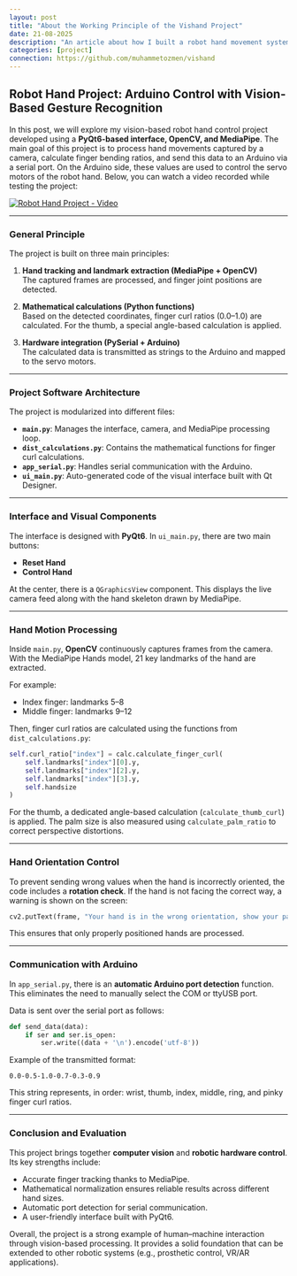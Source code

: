 ```yaml
---
layout: post
title: "About the Working Principle of the Vishand Project"
date: 21-08-2025
description: "An article about how I built a robot hand movement system with a vision-based gesture recognition system"
categories: [project]
connection: https://github.com/muhammetozmen/vishand
---
```


## Robot Hand Project: Arduino Control with Vision-Based Gesture Recognition

In this post, we will explore my vision-based robot hand control project developed using a **PyQt6-based interface, OpenCV, and MediaPipe**. The main goal of this project is to process hand movements captured by a camera, calculate finger bending ratios, and send this data to an Arduino via a serial port. On the Arduino side, these values are used to control the servo motors of the robot hand. Below, you can watch a video recorded while testing the project:

[![Robot Hand Project - Video](https://img.youtube.com/vi/JaMeOAFJH1Y/0.jpg)](https://youtu.be/JaMeOAFJH1Y)

---

### General Principle

The project is built on three main principles:

1. **Hand tracking and landmark extraction (MediaPipe + OpenCV)**  
   The captured frames are processed, and finger joint positions are detected.

2. **Mathematical calculations (Python functions)**  
   Based on the detected coordinates, finger curl ratios (0.0–1.0) are calculated. For the thumb, a special angle-based calculation is applied.

3. **Hardware integration (PySerial + Arduino)**  
   The calculated data is transmitted as strings to the Arduino and mapped to the servo motors.

---

### Project Software Architecture

The project is modularized into different files:

* **`main.py`**: Manages the interface, camera, and MediaPipe processing loop.  
* **`dist_calculations.py`**: Contains the mathematical functions for finger curl calculations.  
* **`app_serial.py`**: Handles serial communication with the Arduino.  
* **`ui_main.py`**: Auto-generated code of the visual interface built with Qt Designer.  

---

### Interface and Visual Components

The interface is designed with **PyQt6**. In `ui_main.py`, there are two main buttons:

* **Reset Hand**  
* **Control Hand**

At the center, there is a `QGraphicsView` component. This displays the live camera feed along with the hand skeleton drawn by MediaPipe.

---

### Hand Motion Processing

Inside `main.py`, **OpenCV** continuously captures frames from the camera. With the MediaPipe Hands model, 21 key landmarks of the hand are extracted.

For example:

* Index finger: landmarks 5–8  
* Middle finger: landmarks 9–12  

Then, finger curl ratios are calculated using the functions from `dist_calculations.py`:

```python
self.curl_ratio["index"] = calc.calculate_finger_curl(
    self.landmarks["index"][0].y,
    self.landmarks["index"][2].y,
    self.landmarks["index"][3].y,
    self.handsize
)
````

For the thumb, a dedicated angle-based calculation (`calculate_thumb_curl`) is applied. The palm size is also measured using `calculate_palm_ratio` to correct perspective distortions.

---

### Hand Orientation Control

To prevent sending wrong values when the hand is incorrectly oriented, the code includes a **rotation check**. If the hand is not facing the correct way, a warning is shown on the screen:

```python
cv2.putText(frame, "Your hand is in the wrong orientation, show your palm!", (0, 50), ...)
```

This ensures that only properly positioned hands are processed.

---

### Communication with Arduino

In `app_serial.py`, there is an **automatic Arduino port detection** function. This eliminates the need to manually select the COM or ttyUSB port.

Data is sent over the serial port as follows:

```python
def send_data(data):
    if ser and ser.is_open:
        ser.write((data + '\n').encode('utf-8'))
```

Example of the transmitted format:

```
0.0-0.5-1.0-0.7-0.3-0.9
```

This string represents, in order: wrist, thumb, index, middle, ring, and pinky finger curl ratios.

---

### Conclusion and Evaluation

This project brings together **computer vision** and **robotic hardware control**. Its key strengths include:

* Accurate finger tracking thanks to MediaPipe.
* Mathematical normalization ensures reliable results across different hand sizes.
* Automatic port detection for serial communication.
* A user-friendly interface built with PyQt6.

Overall, the project is a strong example of human–machine interaction through vision-based processing. It provides a solid foundation that can be extended to other robotic systems (e.g., prosthetic control, VR/AR applications).
